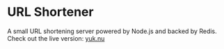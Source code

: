 # URL Shortener

A small URL shortening server powered by Node.js and backed by Redis. Check out the live version: [yuk.nu](http://yuk.nu)